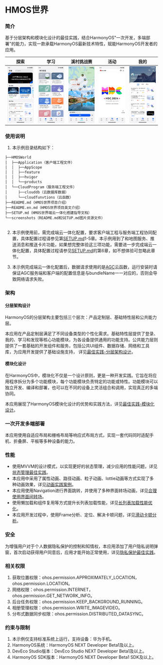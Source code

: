 # HMOS世界

### 简介

基于分层架构和模块化设计的最佳实践，结合HarmonyOS"一次开发，多端部署"的能力，实现一款承载HarmonyOS最新技术特性，赋能HarmonyOS开发者的应用。

| 探索                                     | 学习                                         | 溪村挑战赛                                       | 活动                                           | 我的                                     |
|----------------------------------------|--------------------------------------------|---------------------------------------------|----------------------------------------------|----------------------------------------|
| ![image](screenshots/devices/home.jpg) | ![image](screenshots/devices/learning.jpg) | ![image](screenshots/devices/challenge.jpg) | ![image](screenshots/devices/conference.jpg) | ![image](screenshots/devices/mine.jpg) |

### 使用说明

1. 本示例目录结构如下：

```
├──HMOSWorld
│  ├──Application（客户端工程文件）
│  │  ├──AppScope
│  │  ├──feature
│  │  ├──hvigor
│  │  └──products
│  └──CloudProgram（服务端工程文件）
│     ├──clouddb（云数据库数据）
│     └──cloudfunvtions（云函数）
├──README.md（HMOS世界项目介绍）
├──README.en.md（HMOS世界项目英文介绍）
├──SETUP.md（HMOS世界端云一体化搭建指导文档）
└──screenshots（README.md和SETUP.md图片资源文件）
  
```

2. 本示例使用前，需完成端云一体化配置，要求客户端工程与服务端工程协同配置，具体配置过程请参见第[SETUP.md](SETUP.md)1-5章。本示例用到了和地图服务、推送消息和推送卡片功能，如果想完整体验这三项功能，需要进一步完成端云一体化配置，具体配置过程请参见[SETUP.md](SETUP.md)的第6章，如不想体验可忽略此章节。

3. 本示例完成端云一体化配置后，数据请求使用的是[AGC](https://developer.huawei.com/consumer/cn/service/josp/agc/index.html#/)云函数，运行安装时请保证AGC服务端和客户端的配置信息是与bundleName一一对应的，否则会导致网络请求失败。

### 架构

#### 分层架构设计


HarmonyOS的分层架构主要包括三个层次：产品定制层、基础特性层和公共能力层。

本应用在产品定制层满足了不同设备类型的个性化需求。基础特性层提供了登录、我的、学习和发现等核心功能模块，为各设备提供通用的功能支持。公共能力层则提供了一套基础的开发组件和服务，包括公共UI组件、数据存储、网络和工具库，为应用开发提供了基础设施支持，
详见[最佳实践-分层架构设计](https://developer.huawei.com/consumer/cn/doc/harmonyos-guides-V5/bpta-layered-architecture-design-V5?catalogVersion=V5)。

#### 模块化设计

在HarmonyOS中，模块化不仅是一个设计原则，更是一种开发实践。它旨在将应用程序拆分为多个功能模块，每个功能模块负责特定的功能或特性。功能模块可以独立开发、编译和部署，也可以在不同的设备上灵活组合和调用，实现真正的多端协同。

本应用展现了HarmonyOS模块化设计的优势和实践方法，详见[最佳实践-模块化设计](https://developer.huawei.com/consumer/cn/doc/harmonyos-guides-V5/bpta-modular-design-V5?catalogVersion=V5)。

### 一次开发多端部署

本应用使用自适应布局和栅格布局等响应式布局方式，实现一套代码同时适配手机、折叠屏、平板等多种设备的能力。

### 性能

- 使用MVVM的设计模式，以实现更好的状态管理，减少应用的性能问题，详见[状态管理最佳实践](https://developer.huawei.com/consumer/cn/doc/harmonyos-guides-V5/bpta-status-management-V5?catalogVersion=V5)。
- 本应用中采用了属性动画、路径动画、粒子动画、lottie动画等方式实现了多种动画效果，详见[动画实践案例](https://developer.huawei.com/consumer/cn/doc/harmonyos-guides-V5/bpta-fair-use-animation-V5?catalogVersion=V5)。
- 本应用使用Navigation进行界面跳转，并使用了多种界面转场动画，详见[合理使用界面间转场](https://developer.huawei.com/consumer/cn/doc/harmonyos-guides-V5/bpta-page-transition-V5?catalogVersion=V5)。
- 使用懒加载和组件复用等方式提升长列表加载性能，详见[长列表加载性能优化](https://developer.huawei.com/consumer/cn/doc/harmonyos-guides-V5/bpta-best-practices-long-list-V5?catalogVersion=V5)。
- 本应用开发过程中，使用Frame分析、定位、解决卡顿问题，详见[滑动卡顿分析](https://developer.huawei.com/consumer/cn/doc/harmonyos-guides-V5/bpta-frame-practice-V5?catalogVersion=V5)。

### 安全

为增强用户对于个人数据隐私保护的控制和知情权，本应用添加了用户隐私说明弹窗，首次启动获得用户同意后，应用才能开始正常使用，详见[隐私保护最佳实践](https://developer.huawei.com/consumer/cn/doc/harmonyos-guides-V5/bpta-app-privacy-protection-V5?catalogVersion=V5)。

### 相关权限

1. 获取位置权限：ohos.permission.APPROXIMATELY_LOCATION，ohos.permission.LOCATION。
2. 网络权限：ohos.permission.INTERNET，ohos.permission.GET_NETWORK_INFO。
3. 后台任务权限：ohos.permission.KEEP_BACKGROUND_RUNNING。
4. 相册管理权限：ohos.permission.WRITE_IMAGEVIDEO。
5. 分布式数据同步权限：ohos.permission.DISTRIBUTED_DATASYNC。

### 约束与限制

1. 本示例仅支持标准系统上运行，支持设备：华为手机。
2. HarmonyOS系统：HarmonyOS NEXT Developer Beta1及以上。
3. DevEco Studio版本：DevEco Studio NEXT Developer Beta1及以上。
4. HarmonyOS SDK版本：HarmonyOS NEXT Developer Beta1 SDK及以上。